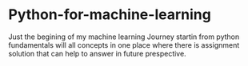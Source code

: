 # Python-for-machine-learning
Just the begining of my machine learning Journey startin from python  fundamentals will all concepts in one place where there is assignment solution that can help to answer in future prespective.
